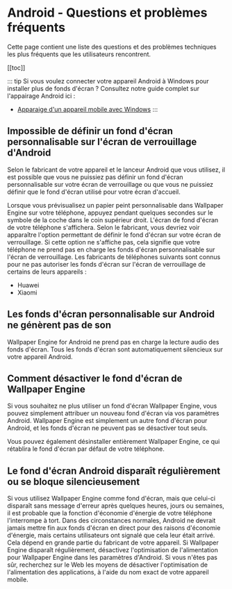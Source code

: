 # Android - Questions et problèmes fréquents

Cette page contient une liste des questions et des problèmes techniques les plus fréquents que les utilisateurs rencontrent.

[[toc]]

::: tip
Si vous voulez connecter votre appareil Android à Windows pour installer plus de fonds d'écran ? Consultez notre guide complet sur l'appairage Android ici :

* [Apparaige d'un appareil mobile avec Windows](/mobile/pairing.html)
:::

## Impossible de définir un fond d'écran personnalisable sur l'écran de verrouillage d'Android

Selon le fabricant de votre appareil et le lanceur Android que vous utilisez, il est possible que vous ne puissiez pas définir un fond d'écran personnalisable sur votre écran de verrouillage ou que vous ne puissiez définir que le fond d'écran utilisé pour votre écran d'accueil.

Lorsque vous prévisualisez un papier peint personnalisable dans Wallpaper Engine sur votre téléphone, appuyez pendant quelques secondes sur le symbole de la coche dans le coin supérieur droit. L'écran de fond d'écran de votre téléphone s'affichera. Selon le fabricant, vous devriez voir apparaître l'option permettant de définir le fond d'écran sur votre écran de verrouillage. Si cette option ne s'affiche pas, cela signifie que votre téléphone ne prend pas en charge les fonds d'écran personnalisable sur l'écran de verrouillage. Les fabricants de téléphones suivants sont connus pour ne pas autoriser les fonds d'écran sur l'écran de verrouillage de certains de leurs appareils :

* Huawei
* Xiaomi

## Les fonds d'écran personnalisable sur Android ne génèrent pas de son

Wallpaper Engine for Android ne prend pas en charge la lecture audio des fonds d'écran. Tous les fonds d'écran sont automatiquement silencieux sur votre appareil Android.

## Comment désactiver le fond d'écran de Wallpaper Engine

Si vous souhaitez ne plus utiliser un fond d'écran Wallpaper Engine, vous pouvez simplement attribuer un nouveau fond d'écran via vos paramètres Android. Wallpaper Engine est simplement un autre fond d'écran pour Android, et les fonds d'écran ne peuvent pas se désactiver tout seuls.

Vous pouvez également désinstaller entièrement Wallpaper Engine, ce qui rétablira le fond d'écran par défaut de votre téléphone.

## Le fond d'écran Android disparaît régulièrement ou se bloque silencieusement

Si vous utilisez Wallpaper Engine comme fond d'écran, mais que celui-ci disparaît sans message d'erreur après quelques heures, jours ou semaines, il est probable que la fonction d'économie d'énergie de votre téléphone l'interrompe à tort. Dans des circonstances normales, Android ne devrait jamais mettre fin aux fonds d'écran en direct pour des raisons d'économie d'énergie, mais certains utilisateurs ont signalé que cela leur était arrivé. Cela dépend en grande partie du fabricant de votre appareil. Si Wallpaper Engine disparaît régulièrement, désactivez l'optimisation de l'alimentation pour Wallpaper Engine dans les paramètres d'Android. Si vous n'êtes pas sûr, recherchez sur le Web les moyens de désactiver l'optimisation de l'alimentation des applications, à l'aide du nom exact de votre appareil mobile.